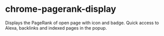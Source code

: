 chrome-pagerank-display
=======================

Displays the PageRank of open page with icon and badge. Quick access to Alexa, backlinks and indexed pages in the popup.
